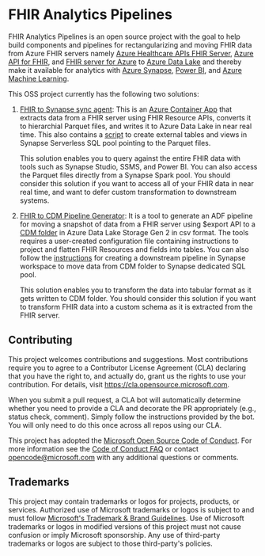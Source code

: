 # FHIR Analytics Pipelines

 FHIR Analytics Pipelines is an open source project with the goal to help build components and pipelines for rectangularizing and moving FHIR data from Azure FHIR servers namely [Azure Healthcare APIs FHIR Server](https://docs.microsoft.com/en-us/azure/healthcare-apis/), [Azure API for FHIR](https://azure.microsoft.com/en-us/services/azure-api-for-fhir/), and [FHIR server for Azure](https://github.com/microsoft/fhir-server) to [Azure Data Lake](https://azure.microsoft.com/en-us/solutions/data-lake/) and thereby make it available for analytics with [Azure Synapse](https://azure.microsoft.com/en-us/services/synapse-analytics/), [Power BI](https://powerbi.microsoft.com/en-us/), and [Azure Machine Learning](https://azure.microsoft.com/en-us/services/machine-learning/).

This OSS project currently has the following two solutions:

1. [FHIR to Synapse sync agent](FhirToDataLake/docs/Deploy-DicomToDatalake.md): This is an [Azure Container App](https://learn.microsoft.com/en-us/azure/container-apps/?ocid=AID3042118) that extracts data from a FHIR server using FHIR Resource APIs, converts it to hierarchial Parquet files, and writes it to Azure Data Lake in near real time. This also contains a [script](FhirToDataLake/scripts/Set-SynapseEnvironment.ps1) to create external tables and views in Synapse Serverless SQL pool pointing to the Parquet files.

    This solution enables you to query against the entire FHIR data with tools such as Synapse Studio, SSMS, and Power BI. You can also access the Parquet files directly from a Synapse Spark pool. You should consider this solution if you want to access all of your FHIR data in near real time, and want to defer custom transformation to downstream systems.

1. [FHIR to CDM Pipeline Generator](FhirToCdm/docs/fhir-to-cdm.md): It is a tool to generate an ADF pipeline for moving a snapshot of data from a FHIR server using $export API to a [CDM folder](https://docs.microsoft.com/en-us/common-data-model/data-lake) in Azure Data Lake Storage Gen 2 in csv format. The tools requires a user-created configuration file containing instructions to project and flatten FHIR Resources and fields into tables. You can also follow the [instructions](FhirToCdm/docs/cdm-to-synapse.md) for creating a downstream pipeline in Synapse workspace to move data from CDM folder to Synapse dedicated SQL pool.

    This solution enables you to transform the data into tabular format as it gets written to CDM folder. You should consider this solution if you want to transform FHIR data into a custom schema as it is extracted from the FHIR server.

## Contributing

This project welcomes contributions and suggestions.  Most contributions require you to agree to a
Contributor License Agreement (CLA) declaring that you have the right to, and actually do, grant us
the rights to use your contribution. For details, visit https://cla.opensource.microsoft.com.

When you submit a pull request, a CLA bot will automatically determine whether you need to provide
a CLA and decorate the PR appropriately (e.g., status check, comment). Simply follow the instructions
provided by the bot. You will only need to do this once across all repos using our CLA.

This project has adopted the [Microsoft Open Source Code of Conduct](https://opensource.microsoft.com/codeofconduct/).
For more information see the [Code of Conduct FAQ](https://opensource.microsoft.com/codeofconduct/faq/) or
contact [opencode@microsoft.com](mailto:opencode@microsoft.com) with any additional questions or comments.

## Trademarks

This project may contain trademarks or logos for projects, products, or services. Authorized use of Microsoft 
trademarks or logos is subject to and must follow 
[Microsoft's Trademark & Brand Guidelines](https://www.microsoft.com/en-us/legal/intellectualproperty/trademarks/usage/general).
Use of Microsoft trademarks or logos in modified versions of this project must not cause confusion or imply Microsoft sponsorship.
Any use of third-party trademarks or logos are subject to those third-party's policies.
